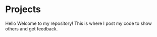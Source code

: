 # Projects
Hello Welcome to my repository!
This is where I post my code to show others and get feedback.
